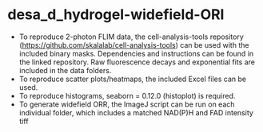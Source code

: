 # desa_d_hydrogel-widefield-ORI
* To reproduce 2-photon FLIM data, the cell-analysis-tools repository (https://github.com/skalalab/cell-analysis-tools) can be used with the included binary masks. Dependencies and instructions can be found in the linked repository. Raw fluorescence decays and exponential fits are included in the data folders.
* To reproduce scatter plots/heatmaps, the included Excel files can be used.
* To reproduce histograms, seaborn = 0.12.0 (histoplot) is required.
* To generate widefield ORR, the ImageJ script can be run on each individual folder, which includes a matched NAD(P)H and FAD intensity tiff
